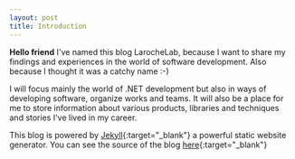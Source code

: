 ```yaml
---
layout: post
title: Introduction
---
```


**Hello friend** I've named this blog LarocheLab, because I want to share my findings and experiences in the world of software development. Also because I thought it was a catchy name :-)

I will focus mainly the world of .NET development but also in ways of developing software, organize works and teams. It will also be a place for me to store information about various products, libraries and techniques and stories I've lived in my career.

This blog is powered by [Jekyll](https://jekyllrb.com/){:target="\_blank"} a powerful static website generator.
You can see the source of the blog [here](https://github.com/AntoineLaroche/AntoineLaroche.github.io){:target="\_blank"}
